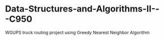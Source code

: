 # Data-Structures-and-Algorithms-II---C950
WGUPS truck routing project using Greedy Nearest Neighbor Algorithm
